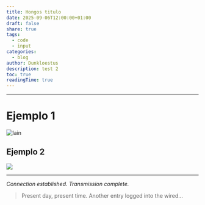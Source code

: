 ```yaml
---
title: Hongos titulo
date: 2025-09-06T12:00:00+01:00
draft: false
share: true
tags:
  - code
  - input
categories:
  - blog
author: Dunkloestus
description: test 2
toc: true
readingTime: true
---
```

---



# Ejemplo 1




![lain](/img/9DJl9YB.jpg)

## Ejemplo 2



![](/img/4nihCAl.png)


---

*Connection established. Transmission complete.*

> Present day, present time. Another entry logged into the wired...
